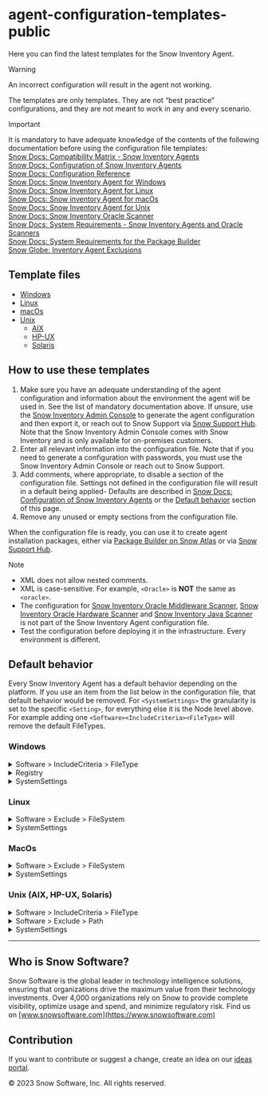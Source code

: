 # agent-configuration-templates-public

Here you can find the latest templates for the Snow Inventory Agent.

> [!WARNING]  
> An incorrect configuration will result in the agent not working.
>
> The templates are only templates. They are not “best practice” configurations, and they are not meant to work in any and every scenario.

> [!IMPORTANT]  
> It is mandatory to have adequate knowledge of the contents of the following documentation before using the configuration file templates:  
> [Snow Docs: Compatibility Matrix - Snow Inventory Agents](https://docs.snowsoftware.com/snow-compatibility-matrix/en/UUID-4d460220-56ef-9cc4-9ffe-ddd76ba92189.html)  
> [Snow Docs: Configuration of Snow Inventory Agents](https://docs.snowsoftware.com/snow-inventory-agents-and-oracle-scanners/en/UUID-c54938ea-877f-3e63-7948-57b1e654802f.html)  
> [Snow Docs: Configuration Reference](https://docs.snowsoftware.com/documentation-resources/snow-inventory/configuration-doc.html)  
> [Snow Docs: Snow Inventory Agent for Windows](https://docs.snowsoftware.com/snow-inventory-agents-and-oracle-scanners/en/UUID-a4ceda3e-9084-0bd8-c9c5-625964ee8e77.html)  
> [Snow Docs: Snow Inventory Agent for Linux](https://docs.snowsoftware.com/snow-inventory-agents-and-oracle-scanners/en/UUID-8143d4ba-088a-9fb8-c791-95e62b3e7ee4.html)  
> [Snow Docs: Snow inventory Agent for macOs](https://docs.snowsoftware.com/snow-inventory-agents-and-oracle-scanners/en/UUID-8f964073-e34f-01c6-e57c-76e648b015e8.html)  
> [Snow Docs: Snow Inventory Agent for Unix](https://docs.snowsoftware.com/snow-inventory-agents-and-oracle-scanners/en/UUID-93e9e6c7-33a0-0c85-c826-78f164c001ec.html)  
> [Snow Docs: Snow Inventory Oracle Scanner](https://docs.snowsoftware.com/snow-inventory-agents-and-oracle-scanners/en/UUID-a4e6b99f-a81d-42fd-5bb6-ebcf6dcb0e63.html)  
> [Snow Docs: System Requirements - Snow Inventory Agents and Oracle Scanners](https://docs.snowsoftware.com/snow-system-requirements/en/UUID-5e67847f-6c9b-5432-aa51-0fd32d9ce96c.html)  
> [Snow Docs: System Requirements for the Package Builder](https://docs.snowsoftware.com/snow-system-requirements/en/UUID-bf9d536d-bae2-2f07-2857-11ad85beee74.html)  
> [Snow Globe: Inventory Agent Exclusions](https://community.snowsoftware.com/s/article/Inventory-Agent-Exclusions)  

## Template files

- [Windows](/windows/snowagent.config)
- [Linux](/linux/snowagent.config)
- [macOs](/macos/snowagent.config)
- [Unix](/unix/snowagent.config)
  - [AIX](/unix/AIX/snowagent.config)
  - [HP-UX](/unix/HPUX/snowagent.config)
  - [Solaris](/unix/Solaris/snowagent.config)

## How to use these templates

1. Make sure you have an adequate understanding of the agent configuration and information about the environment the agent will be used in. See the list of mandatory documentation above. If unsure, use the [Snow Inventory Admin Console](https://docs.snowsoftware.com/snow-inventory-server/en/UUID-fdeec059-89bb-401e-5763-5719e89c79c2.html) to generate the agent configuration and then export it, or reach out to Snow Support via [Snow Support Hub](https://community.snowsoftware.com/s/support-hub). Note that the Snow Inventory Admin Console comes with Snow Inventory and is only available for on-premises customers.  
1. Enter all relevant information into the configuration file. Note that if you need to generate a configuration with passwords, you must use the Snow Inventory Admin Console or reach out to Snow Support.  
1. Add comments, where appropriate, to disable a section of the configuration file. Settings not defined in the configuration file will result in a default being applied- Defaults are described in [Snow Docs: Configuration of Snow Inventory Agents](https://docs.snowsoftware.com/snow-inventory-agents-and-oracle-scanners/en/UUID-c54938ea-877f-3e63-7948-57b1e654802f.html) or the [Default behavior](#default-behavior) section of this page.  
1. Remove any unused or empty sections from the configuration file.  

When the configuration file is ready, you can use it to create agent installation packages, either via [Package Builder on Snow Atlas](https://docs.snowsoftware.com/snow-atlas/en/UUID-7a0f8e25-6f02-b787-057d-ddf03c886e9c.html) or via [Snow Support Hub](https://community.snowsoftware.com/s/support-hub).

> [!Note]  
>
> - XML does not allow nested comments.  
> - XML is case-sensitive. For example, `<Oracle>` is **NOT** the same as `<oracle>`.  
> - The configuration for [Snow Inventory Oracle Middleware Scanner](https://docs.snowsoftware.com/snow-inventory-agents-and-oracle-scanners/en/UUID-7526d097-e486-f798-328f-b3aa7a5da385.html), [Snow Inventory Oracle Hardware Scanner](https://docs.snowsoftware.com/snow-inventory-agents-and-oracle-scanners/en/UUID-8f7ce834-805a-1a8b-6569-537844460727.html) and [Snow Inventory Java Scanner](https://docs.snowsoftware.com/snow-inventory-agents-and-oracle-scanners/en/UUID-29ad3c06-f149-1af4-c8b2-9b4de9e947f9.html) is not part of the Snow Inventory Agent configuration file.
> - Test the configuration before deploying it in the infrastructure. Every environment is different.

## Default behavior

Every Snow Inventory Agent has a default behavior depending on the platform. If you use an item from the list below in the configuration file, that default behavior would be removed. For `<SystemSettings>` the granularity is set to the specific `<Setting>`, for everything else it is the Node level above. For example adding one `<Software><IncludeCriteria><FileType>` will remove the default FileTypes.

### Windows

<details>
<summary>Software &gt; IncludeCriteria &gt; FileType</summary>

```xml
<Software>
    <IncludeCriteria>
      <FileType>exe</FileType>
      <FileType>wfd</FileType>
      <FileType>wfi</FileType>
      <FileType>wtd</FileType>
      <FileType>wti</FileType>
      <FileType>sys2</FileType>
      <FileType>lnk</FileType>
    </IncludeCriteria>
  </Software>
```

</details>


<details>
<summary>Registry</summary>

Please use the "Collect custom registry keys" Scanning Module referenced in [Snow Docs: Package Builder - Scanning Modules](https://docs.snowsoftware.com/snow-atlas/en/UUID-fbea6041-f6ea-480b-2b10-292936b39f46.html#UUID-fbea6041-f6ea-480b-2b10-292936b39f46_section-idm423333219851216) instead of adding additional registry queries. Otherwise you will lose

- Exchange Server details
- Windows Clustering details
- Virtual Machine details

and you would need to keep them updated manually.

</details>

<details>
<summary>SystemSettings</summary>

```xml
<SystemSettings>
    <Setting key="disable_all_updates" value="false" />
    <Setting key="env.is_virtual_desktop_infrastructure" value="false" />
    <Setting key="env.powershell_timeout" value="300000" />
    <Setting key="hardware.scan.device" value="true" />
    <Setting key="hardware.scan.displayadapter" value="true" />
    <Setting key="hardware.scan.enabled" value="true" />
    <Setting key="hardware.scan.expansionslot" value="true" />
    <Setting key="hardware.scan.keyboard" value="true" />
    <Setting key="hardware.scan.logicaldisk" value="true" />
    <Setting key="hardware.scan.memory" value="true" />
    <Setting key="hardware.scan.modem" value="true" />
    <Setting key="hardware.scan.monitor" value="true" />
    <Setting key="hardware.scan.mouse" value="true" />
    <Setting key="hardware.scan.multimedia" value="true" />
    <Setting key="hardware.scan.networkadapter" value="true" />
    <Setting key="hardware.scan.pci" value="true" />
    <Setting key="hardware.scan.physicaldisk" value="true" />
    <Setting key="hardware.scan.port" value="true" />
    <Setting key="hardware.scan.printer" value="true" />
    <Setting key="hardware.scan.processor" value="true" />
    <Setting key="hardware.scan.scsi" value="true" />
    <Setting key="hardware.scan.tapedrive" value="true" />
    <Setting key="hardware.scan.usb" value="true" />
    <Setting key="http.poll_interval" value="5400" />
    <Setting key="http.poll_variance" value="1800" />
    <Setting key="http.ssl_verify" value="true" />
    <Setting key="http.timeout" value="15" />
    <Setting key="legacy_webmetering.is_enabled" value="false" />
    <Setting key="log.append" value="false" />
    <Setting key="metering.is_enabled" value="true" />
    <Setting key="powershell.enabled" value="true" />
    <Setting key="powershell.encryption_key" value="" />
    <Setting key="privacy.hide_user" value="false" />
    <Setting key="privacy.hide_ip" value="false" />
    <Setting key="saas.edge.enabled" value="true" />
    <Setting key="saas.chrome.enabled" value="true" />
    <Setting key="saas.firefox.enabled" value="true" />
    <Setting key="send.max_scan_result_backlog_count" value="90" />
    <Setting key="software.scan.add_latency" value="0" />
    <Setting key="software.scan.custominfo" value="true" />
    <Setting key="software.scan.enabled" value="true" />
    <Setting key="software.scan.environmentvariables" value="true" />
    <Setting key="software.scan.fileshare" value="true" />
    <Setting key="software.scan.fonts" value="true" />
    <Setting key="software.scan.jar" value="true" />
    <Setting key="software.scan.loginuser" value="true" />
    <Setting key="software.scan.netclient" value="true" />
    <Setting key="software.scan.netprotocol" value="true" />
    <Setting key="software.scan.ntservice" value="true" />
    <Setting key="software.scan.odbc" value="true" />
    <Setting key="software.scan.swidtags" value="true" />
    <Setting key="software.scan.userscan" value="true" />
    <Setting key="software.scan.virtualsoftwareinfo" value="true" />
    <Setting key="wmi.poll_interval" value="15" />
</SystemSettings>
```

</details>

### Linux

<details>
<summary>Software &gt; Exclude &gt; FileSystem</summary>

To get the latest list of excluded file systems, check [Snow Docs: Snow Inventory Agent for Linux - File system types not scanned by the Agent](https://docs.snowsoftware.com/snow-inventory-agents-and-oracle-scanners/en/UUID-062baded-c442-e50e-2cd0-102c15e8e64b.html#UUID-062baded-c442-e50e-2cd0-102c15e8e64b_section-idm4662919877684832573844085199).

```xml
<Software>
    <Exclude>
        <FileSystem>binfmt_misc</FileSystem>
        <FileSystem>cifs</FileSystem>
        <FileSystem>devpts</FileSystem>
        <FileSystem>devtmpfs</FileSystem>
        <FileSystem>fuse</FileSystem>
        <FileSystem>fuse.gvfsd-fuse</FileSystem>
        <FileSystem>fuse.vmware-vmblock</FileSystem>
        <FileSystem>fuseblk</FileSystem>
        <FileSystem>nfs</FileSystem>
        <FileSystem>nfs4</FileSystem>
        <FileSystem>none</FileSystem>
        <FileSystem>panfs</FileSystem>
        <FileSystem>proc</FileSystem>
        <FileSystem>rpc-pipes</FileSystem>
        <FileSystem>smbfs</FileSystem>
        <FileSystem>sysfs</FileSystem>
        <FileSystem>tmpfs</FileSystem>
        <FileSystem>vmblock</FileSystem>
        <FileSystem>vmhgfs</FileSystem>
    </Exclude>
</Software>
```

</details>

<details>
<summary>SystemSettings</summary>

```xml
<SystemSettings>
    <Setting key="disable_all_updates" value="false" />
    <Setting key="env.allowonlyonescanperday" value="false"/>
    <Setting key="env.data_dir" value="data/"/>
    <Setting key="env.log_dir" value="data/"/>
    <Setting key="env.temp_dir" value="/tmp/snow/"/>
    <Setting key="http.ssl_verify" value="true" />
    <Setting key="http.timeout" value="15" />
    <Setting key="log.append" value="false" />
    <Setting key="saas.edge.enabled" value="true" />
    <Setting key="saas.chrome.enabled" value="true" />
    <Setting key="saas.firefox.enabled" value="true" />
    <Setting key="send.max_scan_result_backlog_count" value="90"/>
    <Setting key="software.scan.add_latency" value="0" />
    <Setting key="software.scan.dpkg" value="false" />
    <Setting key="software.scan.ignore_autofs_mounts" value="false" />
    <Setting key="software.scan.ignore_bind_mounts" value="false" />
    <Setting key="software.scan.jar" value="true" />
    <Setting key="software.scan.rpm" value="false" />
    <Setting key="software.scan.running_processes" value="true" />

</SystemSettings>
```
</details>

### MacOs

<details>
<summary>Software &gt; Exclude &gt; FileSystem</summary>

To get the latest list of excluded file systems, check [Snow Docs: Snow Inventory Agent for MacOs - File system types not scanned by the Agent](https://docs.snowsoftware.com/snow-inventory-agents-and-oracle-scanners/en/UUID-8adaed67-35d2-c537-46a5-f809fab188b7.html#UUID-8adaed67-35d2-c537-46a5-f809fab188b7_section-idm4555670506516832575095009411).

```xml
<Software>
    <Exclude>
        <FileSystem>cifs</FileSystem>
        <FileSystem>nfs4</FileSystem>
        <FileSystem>devfs</FileSystem>
        <FileSystem>none</FileSystem>
        <FileSystem>fuseblk</FileSystem>
        <FileSystem>smbfs</FileSystem>
        <FileSystem>mtmfs</FileSystem>
        <FileSystem>vmhgfs</FileSystem>
        <FileSystem>nfs</FileSystem>
        <FileSystem>devfs</FileSystem>
    </Exclude>
</Software>
```

</details>

<details>
<summary>SystemSettings</summary>

```xml
<SystemSettings>
    <Setting key="disable_all_updates" value="false" />
    <Setting key="env.allowonlyonescanperday" value="false"/>
    <Setting key="env.data_dir" value="data/"/>
    <Setting key="env.log_dir" value="data/"/>
    <Setting key="env.temp_dir" value="/tmp/snow/"/>
    <Setting key="http.ssl_verify" value="false" />
    <Setting key="http.timeout" value="15" />
    <Setting key="log.append" value="false" />
    <Setting key="privacy.hide_ip" value="false" />
    <Setting key="privacy.hide_user" value="false" />
    <Setting key="saas.edge.enabled" value="true" />
    <Setting key="saas.chrome.enabled" value="true" />
    <Setting key="saas.chrome.enterprise.installation" value="true" />
    <Setting key="saas.firefox.enabled" value="true" />
    <Setting key="send.max_scan_result_backlog_count" value="90"/>
    <Setting key="software.scan.add_latency" value="0" />
    <Setting key="software.scan.jar" value="true" />
</SystemSettings>
```

</details>

### Unix (AIX, HP-UX, Solaris)

<details>
<summary>Software &gt; IncludeCriteria &gt; FileType</summary>

```xml
<Software>
    <IncludeCriteria>
        <FileType>ELF*executable*</FileType>
        <FileType>64-bit XCOFF executable*</FileType>
        <FileType>executable (RISC System/6000)*</FileType>
        <FileType>PA-RISC*executable*</FileType>
        <FileType>java*</FileType>
    </IncludeCriteria>
</Software>
```

</details>

<details>
<summary>Software &gt; Exclude &gt; Path</summary>

```xml
<Software>
    <Exclude>
        <Path>/tmp*</Path>
        <Path>/var/tmp*</Path>
        <Path>*.au</Path>
        <Path>*.bmp</Path>
        <Path>*.bmu</Path>
        <Path>*.cfg</Path>
        <Path>*.class</Path>
        <Path>*.conf</Path>
        <Path>*.csm</Path>
        <Path>*.css</Path>
        <Path>*.dic</Path>
        <Path>*.enc</Path>
        <Path>*.gif</Path>
        <Path>*.h</Path>
        <Path>*.htm</Path>
        <Path>*.html</Path>
        <Path>*.jpg</Path>
        <Path>*.js</Path>
        <Path>*.log</Path>
        <Path>*.mo</Path>
        <Path>*.mof</Path>
        <Path>*.packlist</Path>
        <Path>*.pcf</Path>
        <Path>*.pc</Path>
        <Path>*.pf</Path>
        <Path>*.pl</Path>
        <Path>*.png</Path>
        <Path>*.po</Path>
        <Path>*.properties</Path>
        <Path>*.rdf</Path>
        <Path>*.sdl</Path>
        <Path>*.so</Path>
        <Path>*.sql</Path>
        <Path>*.ttf</Path>
        <Path>*.txe</Path>
        <Path>*.txt</Path>
        <Path>*.utf8</Path>
        <Path>*.xml</Path>
        <Path>*.xpt</Path>
        <Path>*.zip</Path>
        <Path>*/oracle/*/audit*</Path>
    </Exclude>
</Software>
```

</details>

<details>
<summary>SystemSettings</summary>

```xml
<SystemSettings>
    <Setting key="disable_all_updates" value="false" />
    <Setting key="env.allowonlyonescanperday" value="false"/>
    <Setting key="env.data_dir" value="data/"/>
    <Setting key="env.log_dir" value="data/"/>
    <Setting key="env.temp_dir" value="/tmp/snow/"/>
    <Setting key="http.ssl_verify" value="true" />
    <Setting key="http.timeout" value="15" />
    <Setting key="log.append" value="false" />
    <Setting key="privacy.hide_ip" value="false" />
    <Setting key="privacy.hide_user" value="false" />
    <Setting key="send.max_scan_result_backlog_count" value="90"/>
    <Setting key="software.scan.add_latency" value="0" />
    <Setting key="software.scan.ips" value="true" />
    <Setting key="software.scan.lpp" value="true" />
    <Setting key="software.scan.running_processes" value="true" />
    <Setting key="software.scan.sd" value="true" />
    <Setting key="software.scan.svr4" value="true" />
</SystemSettings>
```

</details>

---

## Who is Snow Software?

Snow Software is the global leader in technology intelligence solutions, ensuring that organizations drive the maximum value from their technology investments. Over 4,000 organizations rely on Snow to provide complete visibility, optimize usage and spend, and minimize regulatory risk.
Find us on [www.snowsoftware.com](https://www.snowsoftware.com)

## Contribution

If you want to contribute or suggest a change, create an idea on our [ideas portal](https://ideas.snowsoftware.com).  

&copy; 2023 Snow Software, Inc. All rights reserved.

